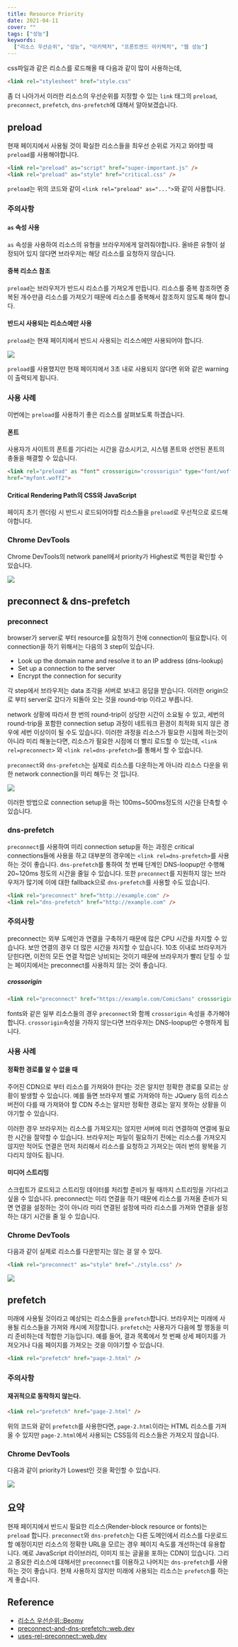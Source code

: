 ```yaml
---
title: Resource Priority
date: 2021-04-11
cover: ""
tags: ["성능"]
keywords:
  ["리소스 우선순위", "성능", "아키텍처", "프론트엔드 아키텍처", "웹 성능"]
---
```


<!--truncate-->

css파일과 같은 리소스를 로드해올 때 다음과 같이 많이 사용하는데,

```html
<link rel="stylesheet" href="style.css"
```

좀 더 나아가서 이러한 리소스의 우선순위를 지정할 수 있는 `link` 태그의 `preload`, `preconnect`, `prefetch`, `dns-prefetch`에 대해서 알아보겠습니다.

## preload

현재 페이지에서 사용될 것이 확실한 리소스들을 최우선 순위로 가지고 와야할 때 `preload`를 사용해야합니다.

```html
<link rel="preload" as="script" href="super-important.js" />
<link rel="preload" as="style" href="critical.css" />
```

`preload`는 위의 코드와 같이 `<link rel="preload" as="...">`와 같이 사용합니다.

### 주의사항

#### `as` 속성 사용

`as` 속성을 사용하여 리소스의 유형을 브라우저에게 알려줘야합니다. 올바른 유형이 설정되어 있지 않다면 브라우저는 해당 리소스를 요청하지 않습니다.

#### 중복 리소스 참조

`preload`는 브라우저가 반드시 리소스를 가져오게 만듭니다. 리소스를 중복 참조하면 중복된 개수만큼 리소스를 가져오기 때문에 리소스를 중복해서 참조하지 않도록 해야 합니다.

#### 반드시 사용되는 리소스에만 사용

`preload`는 현재 페이지에서 반드시 사용되는 리소스에만 사용되어야 합니다.

![](./images/preload-warning.png)

`preload`를 사용했지만 현재 페이지에서 3초 내로 사용되지 않다면 위와 같은 warning이 출력되게 됩니다.

### 사용 사례

이번에는 `preload`를 사용하기 좋은 리소스를 살펴보도록 하겠습니다.

#### 폰트

사용자가 사이트의 폰트를 기다리는 시간을 감소시키고, 시스템 폰트와 선언된 폰트의 충돌을 해결할 수 있습니다.

```html
<link rel="preload" as "font" crossorigin="crossorigin" type="font/woff2"
href="myfont.woff2">
```

#### Critical Rendering Path의 CSS와 JavaScript

페이지 초기 렌더링 시 반드시 로드되어야할 리소스들을 `preload`로 우선적으로 로드해야합니다.

### Chrome DevTools

Chrome DevTools의 network panel에서 priority가 Highest로 찍힌걸 확인할 수 있습니다.

![](./images/preload-highest.png)

## preconnect & dns-prefetch

### preconnect

browser가 server로 부터 resource를 요청하기 전에 connection이 필요합니다. 이 connection을 하기 위해서는 다음의 3 step이 있습니다.

- Look up the domain name and resolve it to an IP address (dns-lookup)
- Set up a connection to the server
- Encrypt the connection for security

각 step에서 브라우저는 data 조각을 서버로 보내고 응답을 받습니다. 이러한 origin으로 부터 server로 갔다가 되돌아 오는 것을 round-trip 이라고 부릅니다.

network 상황에 따라서 한 번의 round-trip이 상당한 시간이 소요될 수 있고, 세번의 round-trip을 포함한 connection setup 과정이 네트워크 환경이 최적화 되지 않은 경우에 세번 이상이이 될 수도 있습니다. 이러한 과정을 리소스가 필요한 시점에 하는것이 아니라 미리 해놓는다면, 리소스가 필요한 시점에 더 빨리 로드할 수 있는데, `<link rel=preconnect>` 와 `<link rel=dns-prefetch>`를 통해서 할 수 있습니다.

`preconnect`와 `dns-prefetch`는 실제로 리소스를 다운하는게 아니라 리소스 다운을 위한 network connection을 미리 해두는 것 입니다.

![](./images/preconnect.png)

이러한 방법으로 connection setup을 하는 100ms~500ms정도의 시간을 단축할 수 있습니다.

### dns-prefetch

`preconnect`를 사용하여 미리 connection setup을 하는 과정은 critical connections들에 사용을 하고 대부분의 경우에는 `<link rel=dns-prefetch>`를 사용하는 것이 좋습니다. `dns-prefetch`를 통하여 첫 번째 단계인 DNS-loopup만 수행해 20~120ms 정도의 시간을 줄일 수 있습니다.
또한 `preconnect`를 지원하지 않는 브라우저가 많기에 이에 대한 fallback으로 `dns-prefetch`를 사용할 수도 있습니다.

```html
<link rel="preconnect" href="http://example.com" />
<link rel="dns-prefetch" href="http://example.com" />
```

### 주의사항

preconnect는 외부 도메인과 연결을 구축하기 때문에 많은 CPU 시간을 차지할 수 있습니다. 보안 연결의 경우 더 많은 시간을 차지할 수 있습니다. 10초 이내로 브라우저가 닫힌다면, 이전의 모든 연결 작업은 낭비되는 것이기 때문에 브라우저가 빨리 닫힐 수 있는 페이지에서는 preconnect를 사용하지 않는 것이 좋습니다.

##### crossorigin

```html
<link rel="preconnect" href="https://example.com/ComicSans" crossorigin />
```

fonts와 같은 일부 리소스들의 경우 `preconnect`와 함께 `crossorigin` 속성을 추가해야합니다.
`crossorigin`속성을 가하지 않는다면 브라우저는 DNS-loopup만 수행하게 됩니다.

### 사용 사례

#### 정확한 경로를 알 수 없을 때

주어진 CDN으로 부터 리소스를 가져와야 한다는 것은 알지만 정확한 경로를 모르는 상황이 발생할 수 있습니다. 예를 들면 브라우저 별로 가져와야 하는 JQuery 등의 리소스 버전이 다를 때 가져와야 할 CDN 주소는 알지만 정확한 경로는 알지 못하는 상황을 이야기할 수 있습니다.

이러한 경우 브라우저는 리소스를 가져오지는 않지만 서버에 미리 연결하여 연결에 필요한 시간을 절약할 수 있습니다. 브라우저는 파일이 필요하기 전에는 리소스를 가져오지 않지만 적어도 연결은 먼저 처리해서 리소스를 요청하고 가져오는 여러 번의 왕복을 기다리지 않아도 됩니다.

#### 미디어 스트리밍

스크립트가 로드되고 스트리밍 데이터를 처리할 준비가 될 때까지 스트리밍을 기다리고 싶을 수 있습니다. preconnect는 미리 연결을 하기 때문에 리소스를 가져올 준비가 되면 연결을 설정하는 것이 아니라 미리 연결된 설정에 따라 리소스를 가져와 연결을 설정하는 대기 시간을 줄 일 수 있습니다.

### Chrome DevTools

다음과 같이 실제로 리소스를 다운받지는 않는 걸 알 수 있다.

```html
<link rel="preconnect" as="style" href="./style.css" />
```

![](./images/preconnect-network.png)

## prefetch

미래에 사용될 것이라고 예상되는 리소스들을 `prefetch`합니다. 브라우저는 미래에 사용될 리소스들을 가져와 캐시에 저장합니다.
`prefetch`는 사용자가 다음에 할 행동을 미리 준비하는데 적합한 기능입니다. 예를 들어, 결과 목록에서 첫 번째 상세 페이지를 가져오거나 다음 페이지를 가져오는 것을 이야기할 수 있습니다.

```html
<link rel="prefetch" href="page-2.html" />
```

### 주의사항

#### 재귀적으로 동작하지 않는다.

```html
<link rel="prefetch" href="page-2.html" />
```

위의 코드와 같이 `prefetch`를 사용한다면, `page-2.html`이라는 HTML 리소스를 가져올 수 있지만 `page-2.html`에서 사용되는 CSS등의 리소스들은 가져오지 않습니다.

### Chrome DevTools

다음과 같이 priority가 Lowest인 것을 확인할 수 있습니다.

![](./images/prefetch-network.png)

## 요약

현재 페이지에서 반드시 필요한 리소스(Render-block resource or fonts)는 `preload` 합니다.
`preconnect`와 `dns-prefetch`는 다른 도메인에서 리소스를 다운로드할 예정이지만 리소스의 정확한 URL을 모르는 경우 페이지 속도를 개선하는데 유용합니다. 예로 JavaScript 라이브러리, 이미지 또는 글꼴을 포하는 CDN이 있습니다. 그리고 중요한 리소스에 대해서만 `preconnect`를 이용하고 나머지는 `dns-prefetch`를 사용하는 것이 좋습니다.
현재 사용하지 않지만 미래에 사용되는 리소스는 `prefetch`를 하는게 좋습니다.

## Reference

- [리소스 우선순위::Beomy](https://beomy.github.io/tech/browser/preload-preconnect-prefetch/)
- [preconnect-and-dns-prefetch::web.dev](https://web.dev/preconnect-and-dns-prefetch/)
- [uses-rel-preconnect::web.dev](https://web.dev/uses-rel-preconnect/)
